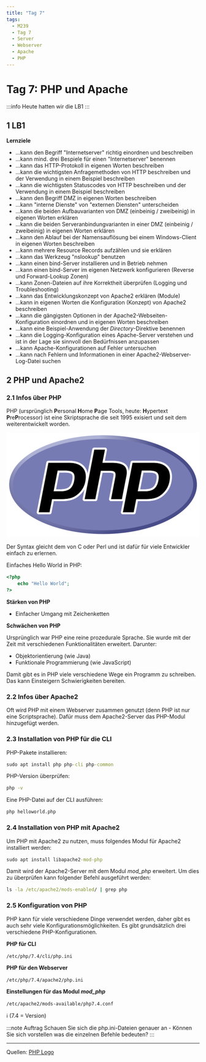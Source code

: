 ```yaml
---
title: "Tag 7"
tags:
  - M239
  - Tag 7
  - Server
  - Webserver
  - Apache
  - PHP
---
```


# Tag 7: PHP und Apache

:::info
Heute hatten wir die LB1
:::

## 1 LB1

**Lernziele**  
* ...kann den Begriff "Internetserver" richtig einordnen und beschreiben
* ...kann mind. drei Bespiele für einen "Internetserver" benennen
* ...kann das HTTP-Protokoll in eigenen Worten beschreiben
* ...kann die wichtigsten Anfragemethoden von HTTP beschreiben und der Verwendung in einem Beispiel beschreiben
* ...kann die wichtigsten Statuscodes von HTTP beschreiben und der Verwendung in einem Beispiel beschreiben
* ...kann den Begriff DMZ in eigenen Worten beschreiben
* ...kann "interne Dienste" von "externen Diensten" unterscheiden
* ...kann die beiden Aufbauvarianten von DMZ (einbeinig / zweibeinig) in eigenen Worten erklären
* ...kann die beiden Serveranbindungvarianten in einer DMZ (einbeinig / zweibeinig) in eigenen Worten erklären
* ...kann den Ablauf bei der Namensauflösung bei einem Windows-Client in eigenen Worten beschreiben
* ...kann mehrere Resource Records aufzählen und sie erklären
* ...kann das Werkzeug "nslookup" benutzen
* ...kann einen bind-Server installieren und in Betrieb nehmen
* ...kann einen bind-Server im eigenen Netzwerk konfigurieren (Reverse und Forward-Lookup Zonen)
* ...kann Zonen-Dateien auf ihre Korrektheit überprüfen (Logging und Troubleshooting)
* ...kann das Entwicklungskonzept von Apache2 erklären (Module)
* ...kann in eigenen Worten die Konfiguration (Konzept) von Apache2 beschreiben
* ...kann die gängigsten Optionen in der Apache2-Webseiten-Konfiguration einordnen und in eigenen Worten beschreiben
* ...kann eine Beispiel-Anwendung der _Directory_-Direktive benennen
* ...kann die Logging-Konfiguration eines Apache-Server verstehen und ist in der Lage sie sinnvoll den Bedürfnissen anzupassen
* ...kann Apache-Konfigurationen auf Fehler untersuchen
* ...kann nach Fehlern und Informationen in einer Apache2-Webserver-Log-Datei suchen

## 2 PHP und Apache2

### 2.1 Infos über PHP

PHP (ursprünglich **P**ersonal **H**ome **P**age Tools, heute: **H**ypertext **P**re**P**rocessor) ist eine Skriptsprache die seit 1995 exisiert und seit dem weiterentwickelt worden.

![PHPLogo](/data/m239/php_logo.png)

Der Syntax gleicht dem von C oder Perl und ist dafür für viele Entwickler einfach zu erlernen.

Einfaches Hello World in PHP:  
```php
<?php
    echo "Hello World";
?>
```

**Stärken von PHP**

- Einfacher Umgang mit Zeichenketten

**Schwächen von PHP**

Ursprünglich war PHP eine reine prozedurale Sprache. Sie wurde mit der Zeit mit verschiedenen Funktionalitäten erweitert. Darunter:

- Objektorientierung (wie Java)
- Funktionale Programmierung (wie JavaScript)

Damit gibt es in PHP viele verschiedene Wege ein Programm zu schreiben. Das kann Einsteigern Schwierigkeiten bereiten.

### 2.2 Infos über Apache2

Oft wird PHP mit einem Webserver zusammen genutzt (denn PHP ist nur eine Scriptsprache). Dafür muss dem Apache2-Server das PHP-Modul hinzugefügt werden.

### 2.3 Installation von PHP für die CLI

PHP-Pakete installieren:  
```cmd
sudo apt install php php-cli php-common
```

PHP-Version überprüfen:  
```cmd
php -v
```

Eine PHP-Datei auf der CLI ausführen:  
```cmd
php helloworld.php
```

### 2.4 Installation von PHP mit Apache2

Um PHP mit Apache2 zu nutzen, muss folgendes Modul für Apache2 installiert werden:  
```cmd
sudo apt install libapache2-mod-php
```

Damit wird der Apache2-Server mit dem Modul *mod_php* erweitert. Um dies zu überprüfen kann folgender Befehl ausgeführt werden:  
```cmd
ls -la /etc/apache2/mods-enabled/ | grep php
```

### 2.5 Konfiguration von PHP

PHP kann für viele verschiedene Dinge verwendet werden, daher gibt es auch sehr viele Konfigurationsmöglichkeiten. Es gibt grundsätzlich drei verschiedene PHP-Konfigurationen.

**PHP für CLI**

`/etc/php/7.4/cli/php.ini`

**PHP für den Webserver**

`/etc/php/7.4/apache2/php.ini`

**Einstellungen für das Modul *mod_php***

`/etc/apache2/mods-available/php7.4.conf`

&#8505; (7.4 = Version)

:::note Auftrag
Schauen Sie sich die php.ini-Dateien genauer an - Können Sie sich vorstellen was die einzelnen Befehle bedeuten?
:::

---

Quellen: [PHP Logo](https://upload.wikimedia.org/wikipedia/commons/thumb/2/27/PHP-logo.svg/2560px-PHP-logo.svg.png)
